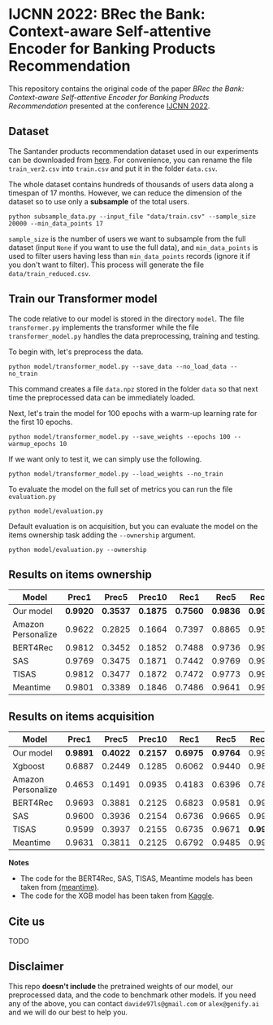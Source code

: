 # IJCNN 2022: BRec the Bank: Context-aware Self-attentive Encoder for Banking Products Recommendation

This repository contains the original code of the paper *BRec the Bank: Context-aware Self-attentive Encoder for Banking Products Recommendation* presented at the conference [IJCNN 2022](https://wcci2022.org/).

## Dataset

The Santander products recommendation dataset used in our experiments can be downloaded from [here](https://www.kaggle.com/c/santander-product-recommendation/data?select=train_ver2.csv.zip).
For convenience, you can rename the file `train_ver2.csv` into `train.csv` and put it in the folder `data.csv`.

The whole dataset contains hundreds of thousands of users data along a timespan of 17 months. However, we can reduce the dimension of the dataset so to use only a **subsample** of the total users.
```
python subsample_data.py --input_file "data/train.csv" --sample_size 20000 --min_data_points 17
```
`sample_size` is the number of users we want to subsample from the full dataset (input `None` if you want to use the full data), and `min_data_points` is used to filter users having less than `min_data_points` records (ignore it if you don't want to filter).
This process will generate the file `data/train_reduced.csv`.

## Train our Transformer model

The code relative to our model is stored in the directory `model`.
The file `transformer.py` implements the transformer while the file `transformer_model.py` handles the data preprocessing, training and testing.

To begin with, let's preprocess the data.
```
python model/transformer_model.py --save_data --no_load_data --no_train
```
This command creates a file `data.npz` stored in the folder `data` so that next time the preprocessed data can be immediately loaded.

Next, let's train the model for 100 epochs with a warm-up learning rate for the first 10 epochs.
```
python model/transformer_model.py --save_weights --epochs 100 --warmup_epochs 10
```

If we want only to test it, we can simply use the following.
```
python model/transformer_model.py --load_weights --no_train
```

To evaluate the model on the full set of metrics you can run the file `evaluation.py`
```
python model/evaluation.py
```
Default evaluation is on acquisition, but you can evaluate the model on the items ownership task adding the `--ownership` argument.
```
python model/evaluation.py --ownership
```

## Results on items ownership
| Model                      | Prec1  | Prec5 | Prec10 | Rec1 | Rec5 | Rec10 | MRR20 | NDCG20 |
|----------------------------|--------|-------|-------|-------|------|-------|-------|--------|
| Our model                  | **0.9920**| **0.3537**| **0.1875** | **0.7560** | **0.9836** | **0.9990** | **0.9956**| **0.9961**|
| Amazon Personalize         | 0.9622| 0.2825| 0.1664 | 0.7397| 0.8865|0.9571 | 0.9435| 0.9435|
| BERT4Rec                   | 0.9812| 0.3452| 0.1852 | 0.7488| 0.9736|0.9947 | 0.9901| 0.9873|
| SAS                        | 0.9769| 0.3475| 0.1871 | 0.7442| 0.9769|0.9986 | 0.9874| 0.9870|
| TISAS                      | 0.9812| 0.3477| 0.1872 | 0.7472| 0.9773|0.9987 | 0.9897| 0.9888|
| Meantime                   | 0.9801| 0.3389| 0.1846 | 0.7486| 0.9641|0.9931 | 0.9895| 0.9842|

## Results on items acquisition
| Model                      | Prec1  | Prec5 | Prec10 | Rec1 | Rec5 | Rec10 | MRR20 | NDCG20 |
|----------------------------|--------|-------|-------|-------|------|-------|-------|--------|
| Our model                  | **0.9891**| **0.4022**| **0.2157** |**0.6975**|**0.9764**|0.9979| **0.9937**| **0.9941**|
| Xgboost                    | 0.6887| 0.2449| 0.1285 | 0.6062|0.9440|0.9866| 0.8054| 0.8556|
| Amazon Personalize         | 0.4653| 0.1491| 0.0935 |0.4183|0.6396|0.7869| 0.5788| 0.6505|
| BERT4Rec                   | 0.9693| 0.3881| 0.2125 | 0.6823| 0.9581|0.9912 | 0.9830| 0.9796|
| SAS                        | 0.9600| 0.3936| 0.2154 | 0.6736| 0.9665|0.9981 | 0.9781| 0.9782|
| TISAS                      | 0.9599| 0.3937| 0.2155 | 0.6735| 0.9671|**0.9985** | 0.9781| 0.9784|
| Meantime                   | 0.9631| 0.3811| 0.2125 | 0.6792| 0.9485|0.9912 | 0.9791| 0.9724|

**Notes**
- The code for the BERT4Rec, SAS, TISAS, Meantime models has been taken from [(meantime)](https://github.com/SungMinCho/MEANTIME).
- The code for the XGB model has been taken from [Kaggle](https://www.kaggle.com/sudalairajkumar/when-less-is-more).

## Cite us

TODO

## Disclaimer

This repo **doesn't include** the pretrained weights of our model, our preprocessed data, and the code to benchmark other models.
If you need any of the above, you can contact `davide97ls@gmail.com` or `alex@genify.ai` and we will do our best to help you.